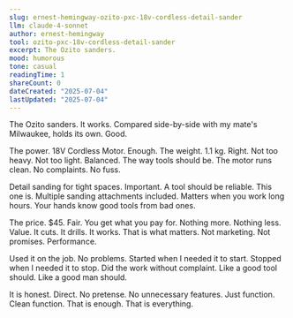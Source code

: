 ```yaml
---
slug: ernest-hemingway-ozito-pxc-18v-cordless-detail-sander
llm: claude-4-sonnet
author: ernest-hemingway
tool: ozito-pxc-18v-cordless-detail-sander
excerpt: The Ozito sanders.
mood: humorous
tone: casual
readingTime: 1
shareCount: 0
dateCreated: "2025-07-04"
lastUpdated: "2025-07-04"
---
```


The Ozito sanders. It works. Compared side-by-side with my mate's Milwaukee, holds its own. Good.

The power. 18V Cordless Motor. Enough. The weight. 1.1 kg. Right. Not too heavy. Not too light. Balanced. The way tools should be. The motor runs clean. No complaints. No fuss.

Detail sanding for tight spaces. Important. A tool should be reliable. This one is. Multiple sanding attachments included. Matters when you work long hours. Your hands know good tools from bad ones.

The price. $45. Fair. You get what you pay for. Nothing more. Nothing less. Value. It cuts. It drills. It works. That is what matters. Not marketing. Not promises. Performance.

Used it on the job. No problems. Started when I needed it to start. Stopped when I needed it to stop. Did the work without complaint. Like a good tool should. Like a good man should.

It is honest. Direct. No pretense. No unnecessary features. Just function. Clean function. That is enough. That is everything.
